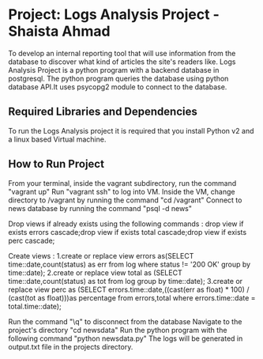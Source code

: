 Project: Logs Analysis Project  - Shaista Ahmad
================================
To develop an internal reporting tool that will use information from the database to discover what kind of articles the site's readers like.
Logs Analysis Project is a python program with a backend database in postgresql.
The python program queries the database using python database API.It uses psycopg2 module to connect to the database.


Required Libraries and Dependencies
-----------------------------------
To run the Logs Analysis project it is required that you install Python v2 and a linux based Virtual machine.

How to Run Project
------------------
From your terminal, inside the vagrant subdirectory, run the command "vagrant up"
Run "vagrant ssh" to log into VM.
Inside the VM, change directory to /vagrant by running the command "cd /vagrant"
Connect to news database by running the command "psql -d news"

Drop views if already exists using the following commands :
drop view if exists errors cascade;drop view if exists total cascade;drop view if exists perc cascade;

Create views :
1.create or replace view errors as(SELECT time::date,count(status) as err from log where status != '200 OK' group by time::date);
2.create or replace view total as (SELECT time::date,count(status) as tot from log group by time::date);
3.create or replace view perc as (SELECT errors.time::date,((cast(err as float) * 100) / (cast(tot as float)))as percentage from errors,total where errors.time::date = total.time::date);

Run the command "\q" to disconnect from the database
Navigate to the project's directory "cd newsdata"
Run the python program with the following command "python newsdata.py"
The logs will be generated in output.txt file in the projects directory.
